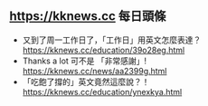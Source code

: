 ## https://kknews.cc 每日頭條

- 又到了周一工作日了，「工作日」用英文怎麼表達？
  <br>https://kknews.cc/education/39o28eg.html
- Thanks a lot 可不是 「非常感謝」!
  <br>https://kknews.cc/news/aa2399g.html
- 「吃飽了撐的」英文竟然這麼說？！
  <br>https://kknews.cc/education/ynexkya.html
